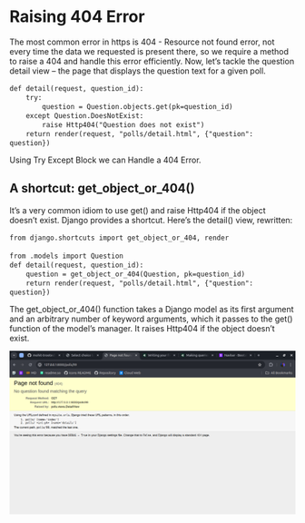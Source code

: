 <link href="https://maxcdn.bootstrapcdn.com/bootstrap/3.3.6/css/bootstrap.min.css" rel="stylesheet" />

# Raising 404 Error

The most common error in https is 404 - Resource not found error, not every time the data we requested is present there, so we require a method to raise a 404 and handle this error efficiently.
Now, let’s tackle the question detail view – the page that displays the question text for a given poll.

    def detail(request, question_id):
        try:
            question = Question.objects.get(pk=question_id)
        except Question.DoesNotExist:
            raise Http404("Question does not exist")
        return render(request, "polls/detail.html", {"question": question})
Using Try Except Block we can Handle a 404 Error.

## A shortcut: get_object_or_404()

It’s a very common idiom to use get() and raise Http404 if the object doesn’t exist. Django provides a shortcut. Here’s the detail() view, rewritten:

    from django.shortcuts import get_object_or_404, render

    from .models import Question
    def detail(request, question_id):
        question = get_object_or_404(Question, pk=question_id)
        return render(request, "polls/detail.html", {"question": question})

The get_object_or_404() function takes a Django model as its first argument and an arbitrary number of keyword arguments, which it passes to the get() function of the model’s manager. It raises Http404 if the object doesn’t exist.

![alt text](md/image-41.png)
